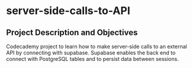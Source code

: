# server-side-calls-to-API

## Project Description and Objectives

Codecademy project to learn how to make server-side calls to an external API by connecting with supabase. Supabase enables the back end to connect with PostgreSQL tables and to persist data between sessions.
